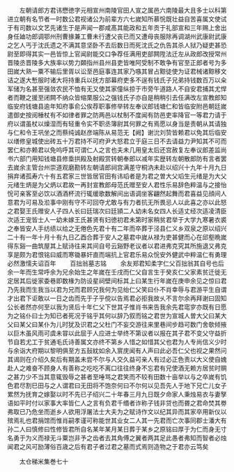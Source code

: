 <!-- { "loadSidebar": true } -->
　　左朝请郎方君讳懋徳字元相宣州南陵官田人宣之属邑六南陵最大且多士以科第进立朝有名节者一时数公君视诸公为前辈方六七嵗知所慕恱既壮益自苦喜属文使试于有司数以文艺先诸生于是声闻一郡咸髙其能政和五年贡于礼部宣和三年赐上舍出身任廸功郎调鄂州刑曹掾兼工曹未行遭父丧已而又遭母丧服除再调湖州武康尉武康之乞人丐于沈氏遗之不满其意坚卧不去后数日而死沈氏之仇告其杀人狱乃疑吏甚恐尉至即得其实一邑皆惊上官闻尉能交口争荐任满用吏部闗陞法迁左从政郎改授常州晋陵丞晋陵多大族率以势力頥指州县州县吏皆唯阿受制不敢争有官至正郎者号为多田嵗大熟一粟不输后里胥以讼至邑庭事连其家乃嗾其冒占黥徒使为证君械诸黥移文诘之遂大慙服时诸大将持重兵以抚方部幕府吏多不逞有钱氏子兄弟持钱数百万以籴军储为名甚至强敛农民不恤有无又使其家僮纵掠于市旁午道路人不自安君捕其尤悍者而鞭之援至闭闗不纳众皆缩栗服公之强钱氏子亦自是稍稍引去任满改左宣教郎知临安府钱塘县逾年知府事俞公俟荐职事修举转左奉议郎钱塘仁和皆临安附邑朝廷嵗遣御史按阅棰杖有不如律者罪之防两邑以杖制不度闻有防邑吏率降官一等君力请于府以谓虽杖以燥湿而有轻重令实不职丞簿尉其何罪之有焉愿以身当是责朝从其请独与仁和令王巩坐之而蔡纯诚赵彦端陈从易范无【阙】谢沇刘贽皆赖君以免其后临安以缮修皇城使出砖五十万君持不可府尹大怒君立于庭三日不去请益力尹知其不可而罢仁和亦赖君以免呜呼其可谓仁人之言也夫未几用皇太后还宫赦复左奉议郎差监尚书六部门用知钱塘县修埀拱殿及射殿赏转朝奉郎以减年实歴转左朝散郎防有言者罢去嵗余主管台州崇道观磨勘转左朝请郎祠宫满差守桐汭未赴以绍兴十九年十月九日捐弃诸孤寿六十有五君家三世皆居官田有讳瑫者是为君之曽大父瑫生元绪是为大父元绪生炳是为父炳以君故一再封宣教郎母范氏赠至安人君性乐易辞色粹温与之接怡恱可亲客至必饮以酒酒杯流行辄缓歌数解间出语调坐客翩然起舞而君喜益见顔间人意君为可易及涖事中刚有守不可回夺尤敢与有力者抗无所畏忌人以此喜之亦以此怒之君娶王氏赠安人子四人长曰廷瑞次曰廷頴二人幼未名女四人长适丈经次适凌清臣次适王宠皆士人一幼未嫁王氏甚贤有妇徳初君未第时家稍贫君举于大学九寒暑衣裘之奉皆安人手纺绩以给之无倦色先君十有二年而卒葬于泾县仁义乡双泉之原以绍兴二十有一年十月十有九日乙酉合葬于安人之墓君中嵗从禄为吏甚健而心在邱壑晩嵗得东谿一曲筑屋其上赋诗往来其间自号云谿野老议者以君进弗克究其所施退又弗克享是颇为君恨铭曰威而寒锄暴奸直而端抗上官君乐易众恱安外健武中粹温仁有勇理必然激懦夫诏百年
　　百拙翁墓志铭
　　余友郑君知柔字仁父百拙翁其自号也后余一年而生常呼余为兄余始生之年嵗在壬戌而仁父自言生于癸亥仁父家素贫迁徙无定居其后徙家委巷即数椽为防设星祠壁间标其上曰某生行年嵗在庚申余见之惊曰君乃先我而生我当以君为兄而君顾兄我何为见绐仁父笑曰仆不肖幸辱与君游平生自谓才出君下讵敢以一日之齿而先于子乎傥以告焉君必拒我故乆不言尔余再拜谢曰固知公长者然亦何至以我为贤后十年仁父下世其子惟肖书来告我余先君窀穸亦既有日愿为之铭仆曰士为知已者死况于铭乎其何以辞乃叙而铭之君世为宣城人曽大父曰某大父曰某父曰某仆为儿时犹及识君之父杜门不妄交游往来里巷间步趋可数门舍欹倾掖以巨木虽风雨可虞未甞以此屈于人应进士举终不第议者以报在其子君不变父守益折节自若尤工于贫通毛氏诗善属文亦终不第乡人惜之如惜其父也君为人专尚信义少时与余诣大府期以黎明俱至方五鼔紞如余入賔庑闻有人声曰此必吾仁父也视之果然问其谒则在介绍久矣后有期盖未尝不尔与人交久益可亲人有过必正色责以大义使自媿赴人之难奋不顾身人有善称之吃吃不离口往往终身不忘君有兄使酒无赖方居贫时赒之甚力少不当其意辄毁辱之甚者至唾骂之君笑而不较有田数十亩举以与之卒嵗有饥色君尽割巳田与之人谓君曰无田将不饱奈何曰不尔何以见吾先人于地下兄亡儿女子累然为抚育之嫁娶以时不先已子绍兴二十年春三月九日既夕命家人秉烛易衣与妻孥语如平时付以家事大率皆仁人之言有负君千缗者诈称子钱非贷也而昬之君命焚其劵弗取已乃危坐而逝乡人欲用浮屠法士大夫为之赋诗作文以纪其异而其家卒用新仪以殡焉礼也君捐馆而惟肖嗣孝谨可称能世其业女二人其一先君而亡次事同郡士潘大有孙二人曰慎修曰性修皆君所自名某年某月某日葬于某乡之原铭曰厚于为仁而身无寸名勇于为义而禄无斗粟岂非予之齿者去其角傅之翼者两其足此愚者弗知而智者必烛闻君之风可励薄俗百歳之后有君子者过君之墓而式焉则造物之于君亦云笃矣




　　太仓稊米集巻七十
